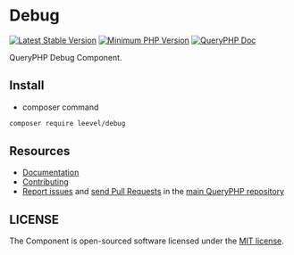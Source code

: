Debug
=================

[![Latest Stable Version](http://img.shields.io/packagist/v/leevel/debug.svg)](https://packagist.org/packages/leevel/debug)
<a href="https://php.net"><img src="https://img.shields.io/badge/php-%3E%3D%207.3.2-8892BF.svg" alt="Minimum PHP Version"></a>
[![QueryPHP Doc](https://img.shields.io/badge/docs-passing-green.svg?maxAge=2592000)](https://www.queryphp.com/docs/)

QueryPHP Debug Component.

## Install

- composer command

```bash
composer require leevel/debug
```

Resources
---------

  * [Documentation](https://www.queryphp.com/docs/component/debug.html)
  * [Contributing](https://www.queryphp.com/docs/developer/)
  * [Report issues](https://github.com/hunzhiwange/framework/issues) and
    [send Pull Requests](https://github.com/hunzhiwange/framework/pulls)
    in the [main QueryPHP repository](https://github.com/hunzhiwange/framework)

## LICENSE

The Component is open-sourced software licensed under the [MIT license](LICENSE).